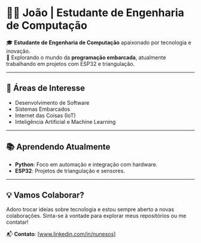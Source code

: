 # 👨‍💻 João | Estudante de Engenharia de Computação

🎓 **Estudante de Engenharia de Computação** apaixonado por tecnologia e inovação.    
🚀 Explorando o mundo da **programação embarcada**, atualmente trabalhando em projetos com ESP32 e triangulação.

---

## 🌟 Áreas de Interesse
- Desenvolvimento de Software
- Sistemas Embarcados
- Internet das Coisas (IoT)
- Inteligência Artificial e Machine Learning

---

## 📚 Aprendendo Atualmente
- **Python**: Foco em automação e integração com hardware.  
- **ESP32**: Projetos de triangulação e sensores.  

---

## 💡 Vamos Colaborar?
Adoro trocar ideias sobre tecnologia e estou sempre aberto a novas colaborações. Sinta-se à vontade para explorar meus repositórios ou me contatar!

📬 **Contato**: [www.linkedin.com/in/nunesos]  
